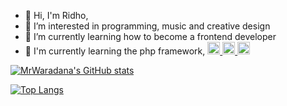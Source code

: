 - 👋 Hi, I'm Ridho,
- 👀 I’m interested in programming, music and creative design
- 🌱 I’m currently learning how to become a frontend developer
- 🏫 I'm currently learning the php framework, <a href="https://laravel.com/"> <img src="https://laravel.com/img/logomark.min.svg" height=20> <img src="https://laravel.com/img/logotype.min.svg" height=20> <img src="https://laravel.com/img/logomark.min.svg" height=20> </a>

<!---
MrWaradana/MrWaradana is a ✨ special ✨ repository because its `README.md` (this file) appears on your GitHub profile.
You can click the Preview link to take a look at your changes.
--->


[![MrWaradana's GitHub stats](https://github-readme-stats.vercel.app/api?username=MrWaradana&hide=prs,issues,contribs&show_icons=true&theme=chartreuse-dark)
](https://github.com/anuraghazra/github-readme-stats)

[![Top Langs](https://github-readme-stats.vercel.app/api/top-langs/?username=MrWaradana&layout=compact&show_icons=true&theme=chartreuse-dark&hide=ruby,shell)](https://github.com/anuraghazra/github-readme-stats)


